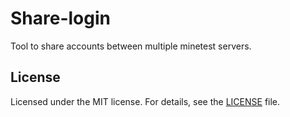 # Share-login

Tool to share accounts between multiple minetest servers.

## License

Licensed under the MIT license. For details, see the [LICENSE](LICENSE) file.